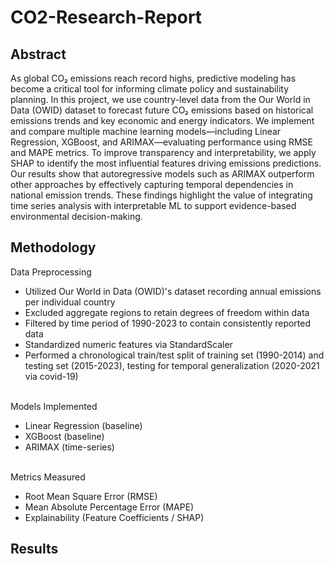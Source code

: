 # CO2-Research-Report

## Abstract
As global CO₂ emissions reach record highs, predictive modeling has become a critical tool for informing climate policy and sustainability planning. In this project, we use country-level data from the Our World in Data (OWID) dataset to forecast future CO₂ emissions based on historical emissions trends and key economic and energy indicators. We implement and compare multiple machine learning models—including Linear Regression, XGBoost, and ARIMAX—evaluating performance using RMSE and MAPE metrics. To improve transparency and interpretability, we apply SHAP to identify the most influential features driving emissions predictions. Our results show that autoregressive models such as ARIMAX outperform other approaches by effectively capturing temporal dependencies in national emission trends. These findings highlight the value of integrating time series analysis with interpretable ML to support evidence-based environmental decision-making.

## Methodology
Data Preprocessing
- Utilized Our World in Data (OWID)'s dataset recording annual emissions per individual country
- Excluded aggregate regions to retain degrees of freedom within data
- Filtered by time period of 1990-2023 to contain consistently reported data
- Standardized numeric features via StandardScaler
- Performed a chronological train/test split of training set (1990-2014) and testing set (2015-2023), testing for temporal generalization (2020-2021 via covid-19)

<br>Models Implemented
- Linear Regression (baseline)
- XGBoost (baseline)
- ARIMAX (time-series)

<br>Metrics Measured
- Root Mean Square Error (RMSE)
- Mean Absolute Percentage Error (MAPE)
- Explainability (Feature Coefficients / SHAP)

## Results
